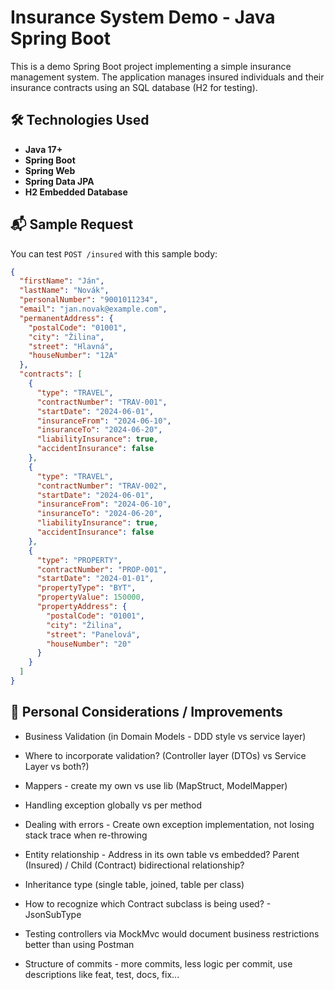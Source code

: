 # Insurance System Demo - Java Spring Boot

This is a demo Spring Boot project implementing a simple insurance management system. The application manages insured individuals and their insurance contracts using an SQL database (H2 for testing).

## 🛠 Technologies Used

- **Java 17+**
- **Spring Boot**
- **Spring Web**
- **Spring Data JPA**
- **H2 Embedded Database**

## 📬 Sample Request

You can test `POST /insured` with this sample body:

```json
{
  "firstName": "Ján",
  "lastName": "Novák",
  "personalNumber": "9001011234",
  "email": "jan.novak@example.com",
  "permanentAddress": {
    "postalCode": "01001",
    "city": "Žilina",
    "street": "Hlavná",
    "houseNumber": "12A"
  },
  "contracts": [
    {
      "type": "TRAVEL",
      "contractNumber": "TRAV-001",
      "startDate": "2024-06-01",
      "insuranceFrom": "2024-06-10",
      "insuranceTo": "2024-06-20",
      "liabilityInsurance": true,
      "accidentInsurance": false
    },
    {
      "type": "TRAVEL",
      "contractNumber": "TRAV-002",
      "startDate": "2024-06-01",
      "insuranceFrom": "2024-06-10",
      "insuranceTo": "2024-06-20",
      "liabilityInsurance": true,
      "accidentInsurance": false
    },
    {
      "type": "PROPERTY",
      "contractNumber": "PROP-001",
      "startDate": "2024-01-01",
      "propertyType": "BYT",
      "propertyValue": 150000,
      "propertyAddress": {
        "postalCode": "01001",
        "city": "Žilina",
        "street": "Panelová",
        "houseNumber": "20"
      }
    }
  ]
}
```

## 📝 Personal Considerations / Improvements
- Business Validation (in Domain Models - DDD style vs service layer)
- Where to incorporate validation? (Controller layer (DTOs) vs Service Layer vs both?)
- Mappers - create my own vs use lib (MapStruct, ModelMapper)
- Handling exception globally vs per method
- Dealing with errors - Create own exception implementation, not losing stack trace when re-throwing
- Entity relationship - Address in its own table vs embedded? Parent (Insured) / Child (Contract) bidirectional relationship?  
- Inheritance type (single table, joined, table per class)
- How to recognize which Contract subclass is being used?  - JsonSubType

- Testing controllers via MockMvc would document business restrictions better than using Postman
- Structure of commits - more commits, less logic per commit, use descriptions like feat, test, docs, fix...
